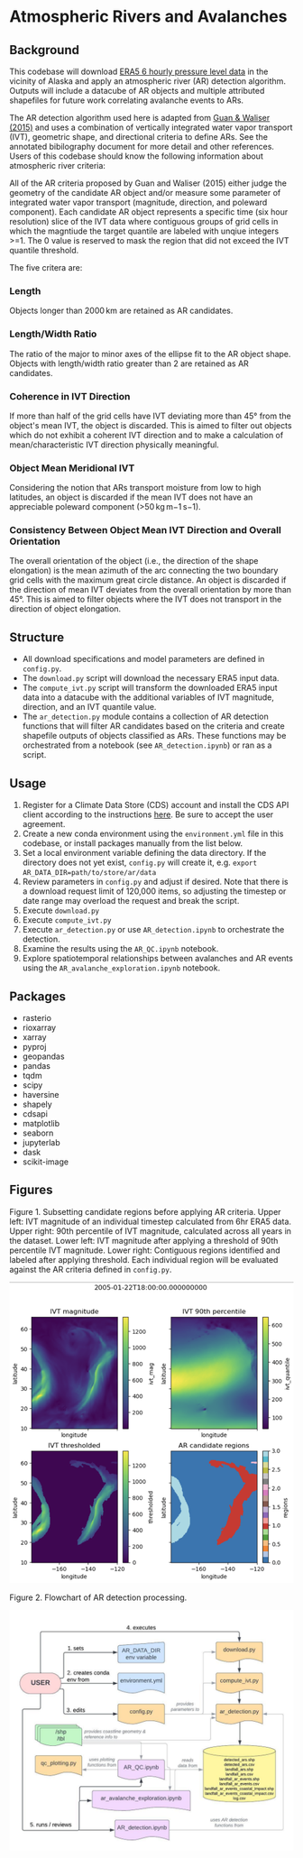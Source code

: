 # Atmospheric Rivers and Avalanches

## Background
This codebase will download [ERA5 6 hourly pressure level data](https://cds.climate.copernicus.eu/cdsapp#!/dataset/reanalysis-era5-pressure-levels?tab=overview) in the vicinity of Alaska and apply an atmospheric river (AR) detection algorithm. Outputs will include a datacube of AR objects and multiple attributed shapefiles for future work correlating avalanche events to ARs. 

The AR detection algorithm used here is adapted from [Guan & Waliser (2015)](https://agupubs.onlinelibrary.wiley.com/doi/full/10.1002/2015JD024257) and uses a combination of vertically integrated water vapor transport (IVT), geometric shape, and directional criteria to define ARs. See the annotated bibilography document for more detail and other references. Users of this codebase should know the following information about atmospheric river criteria:

All of the AR criteria proposed by Guan and Waliser (2015) either judge the geometry of the candidate AR object and/or measure some parameter of integrated water vapor transport (magnitude, direction, and poleward component). Each candidate AR object represents a specific time (six hour resolution) slice of the IVT data where contiguous groups of grid cells in which the magntiude the target quantile are labeled with unqiue integers >=1. The 0 value is reserved to mask the region that did not exceed the IVT quantile threshold.

The five critera are:

### Length
Objects longer than 2000 km are retained as AR candidates.
### Length/Width Ratio
The ratio of the major to minor axes of the ellipse fit to the AR object shape. Objects with length/width ratio greater than 2 are retained as AR candidates.
### Coherence in IVT Direction
If more than half of the grid cells have IVT deviating more than 45° from the object's mean IVT, the object is discarded. This is aimed to filter out objects which do not exhibit a coherent IVT direction and to make a calculation of mean/characteristic IVT direction physically meaningful.
### Object Mean Meridional IVT
Considering the notion that ARs transport moisture from low to high latitudes, an object is discarded if the mean IVT does not have an appreciable poleward component (>50 kg m−1 s−1).
### Consistency Between Object Mean IVT Direction and Overall Orientation
The overall orientation of the object (i.e., the direction of the shape elongation) is the mean azimuth of the arc connecting the two boundary grid cells with the maximum great circle distance. An object is discarded if the direction of mean IVT deviates from the overall orientation by more than 45°. This is aimed to filter objects where the IVT does not transport in the direction of object elongation.

## Structure
 - All download specifications and model parameters are defined in `config.py`.
 - The `download.py` script will download the necessary ERA5 input data.
 - The `compute_ivt.py` script will transform the downloaded ERA5 input data into a datacube with the additional variables of IVT magnitude, direction, and an IVT quantile value.
 - The `ar_detection.py` module contains a collection of AR detection functions that will filter AR candidates based on the criteria and create shapefile outputs of objects classified as ARs. These functions may be orchestrated from a notebook (see `AR_detection.ipynb`) or ran as a script. 

## Usage
1. Register for a Climate Data Store (CDS) account and install the CDS API client according to the instructions [here](https://cds.climate.copernicus.eu/api-how-to). Be sure to accept the user agreement. 
2. Create a new conda environment using the `environment.yml` file in this codebase, or install packages manually from the list below.
3. Set a local environment variable defining the data directory. If the directory does not yet exist, `config.py` will create it, e.g. `export AR_DATA_DIR=path/to/store/ar/data`
5. Review parameters in `config.py` and adjust if desired. Note that there is a download request limit of 120,000 items, so adjusting the timestep or date range may overload the request and break the script.
6. Execute `download.py`
7. Execute `compute_ivt.py`
8. Execute `ar_detection.py` or use `AR_detection.ipynb` to orchestrate the detection.
9. Examine the results using the `AR_QC.ipynb` notebook.
10. Explore spatiotemporal relationships between avalanches and AR events using the `AR_avalanche_exploration.ipynb` notebook.

## Packages
- rasterio
- rioxarray
- xarray
- pyproj
- geopandas
- pandas
- tqdm
- scipy
- haversine
- shapely
- cdsapi
- matplotlib
- seaborn
- jupyterlab
- dask
- scikit-image

## Figures  
  
Figure 1. Subsetting candidate regions before applying AR criteria. 
Upper left: IVT magnitude of an individual timestep calculated from 6hr ERA5 data.
Upper right: 90th percentile of IVT magnitude, calculated across all years in the dataset.
Lower left: IVT magnitude after applying a threshold of 90th percentile IVT magnitude.
Lower right: Contiguous regions identified and labeled after applying threshold. Each individual region will be evaluated against the AR criteria defined in `config.py`.  

![AR thresholding figure](ar_thresholding.png)
  
    
Figure 2. Flowchart of AR detection processing.  
  
    
![Flowchart figure](flowchart.png)